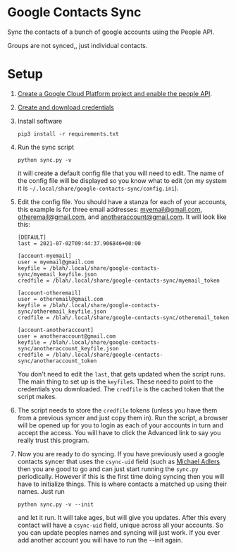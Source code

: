 # Google Contacts Sync

Sync the contacts of a bunch of google accounts using the People API.

Groups are not synced,, just individual contacts.

# Setup

1. [Create a Google Cloud Platform project and enable the people API](https://developers.google.com/workspace/guides/create-project).

2. [Create and download credentials](https://developers.google.com/workspace/guides/create-credentials)

3. Install software

   ```
   pip3 install -r requirements.txt
   ```

4. Run the sync script

   ```
   python sync.py -v
   ```

   it will create a default config file that you will need to edit.  The name
   of the config file will be displayed so you know what to edit (on my system
   it is `~/.local/share/google-contacts-sync/config.ini`).

5. Edit the config file.  You should have a 
   stanza for each of your accounts, this example is for three email addresses:
   myemail@gmail.com, otheremail@gmail.com, and anotheraccount@gmail.com.  It
   will look like this:

   ```
   [DEFAULT]
   last = 2021-07-02T09:44:37.906846+00:00

   [account-myemail]
   user = myemail@gmail.com
   keyfile = /blah/.local/share/google-contacts-sync/myemail_keyfile.json
   credfile = /blah/.local/share/google-contacts-sync/myemail_token

   [account-otheremail]
   user = otheremail@gmail.com
   keyfile = /blah/.local/share/google-contacts-sync/otheremail_keyfile.json
   credfile = /blah/.local/share/google-contacts-sync/otheremail_token

   [account-anotheraccount]
   user = anotheraccount@gmail.com
   keyfile = /blah/.local/share/google-contacts-sync/anotheraccount_keyfile.json
   credfile = /blah/.local/share/google-contacts-sync/anotheraccount_token
   ```

   You don't need to edit the `last`, that gets updated when the script runs.
   The main thing to set up is the `keyfile`s.  These need to point to the
   credentials you downloaded.  The `credfile` is the cached token that the
   script makes.

6. The script needs to store the `credfile` tokens (unless you have them from a
   previous syncer and just copy them in).  Run the script, a
   browser will be opened up for you to login as each of your accounts in turn
   and accept the access.  You will have to click the Advanced link to say you
   really trust this program.

7. Now you are ready to do syncing.  If you have previously used a google
   contacts syncer that uses the `csync-uid` field 
   (such as [Michael Adlers](https://github.com/michael-adler/sync-google-contacts)
   then you are good to go and can just start running the `sync.py`
   periodically.  However if this is the first time doing syncing then you will
   have to initialize things.  This is where contacts a matched up using their
   names.  Just run

   ```
   python sync.py -v --init
   ```

   and let it run.  It will take ages, but will give you updates.  After this
   every contact will have a `csync-uid` field, unique across all your
   accounts.  So you can update peoples names and syncing will just work.  If
   you ever add another account you will have to run the --init again.  

